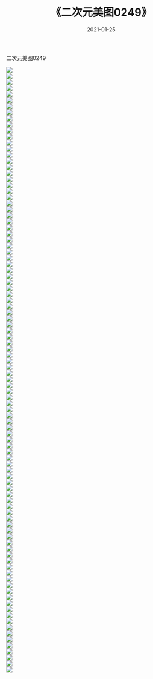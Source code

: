 ﻿---
layout: post
title:  《二次元美图0249》
date:   2021-01-25
img: http://imgx.orgx.ga/二次元/2021/二次元美图0249/000.jpg
categories: [美女, 清纯, 唯美]
---

二次元美图0249

 ![](http://imgx.orgx.ga/二次元/2021/二次元美图0249/001.jpg) <br>![](http://imgx.orgx.ga/二次元/2021/二次元美图0249/002.jpg) <br>![](http://imgx.orgx.ga/二次元/2021/二次元美图0249/003.jpg) <br>![](http://imgx.orgx.ga/二次元/2021/二次元美图0249/004.jpg) <br>![](http://imgx.orgx.ga/二次元/2021/二次元美图0249/005.jpg) <br>![](http://imgx.orgx.ga/二次元/2021/二次元美图0249/006.jpg) <br>![](http://imgx.orgx.ga/二次元/2021/二次元美图0249/007.jpg) <br>![](http://imgx.orgx.ga/二次元/2021/二次元美图0249/008.jpg) <br>![](http://imgx.orgx.ga/二次元/2021/二次元美图0249/009.jpg) <br>![](http://imgx.orgx.ga/二次元/2021/二次元美图0249/010.jpg) <br>![](http://imgx.orgx.ga/二次元/2021/二次元美图0249/011.jpg) <br>![](http://imgx.orgx.ga/二次元/2021/二次元美图0249/012.jpg) <br>![](http://imgx.orgx.ga/二次元/2021/二次元美图0249/013.jpg) <br>![](http://imgx.orgx.ga/二次元/2021/二次元美图0249/014.jpg) <br>![](http://imgx.orgx.ga/二次元/2021/二次元美图0249/015.jpg) <br>![](http://imgx.orgx.ga/二次元/2021/二次元美图0249/016.jpg) <br>![](http://imgx.orgx.ga/二次元/2021/二次元美图0249/017.jpg) <br>![](http://imgx.orgx.ga/二次元/2021/二次元美图0249/018.jpg) <br>![](http://imgx.orgx.ga/二次元/2021/二次元美图0249/019.jpg) <br>![](http://imgx.orgx.ga/二次元/2021/二次元美图0249/020.jpg) <br>![](http://imgx.orgx.ga/二次元/2021/二次元美图0249/021.jpg) <br>![](http://imgx.orgx.ga/二次元/2021/二次元美图0249/022.jpg) <br>![](http://imgx.orgx.ga/二次元/2021/二次元美图0249/023.jpg) <br>![](http://imgx.orgx.ga/二次元/2021/二次元美图0249/024.jpg) <br>![](http://imgx.orgx.ga/二次元/2021/二次元美图0249/025.jpg) <br>![](http://imgx.orgx.ga/二次元/2021/二次元美图0249/026.jpg) <br>![](http://imgx.orgx.ga/二次元/2021/二次元美图0249/027.jpg) <br>![](http://imgx.orgx.ga/二次元/2021/二次元美图0249/028.jpg) <br>![](http://imgx.orgx.ga/二次元/2021/二次元美图0249/029.jpg) <br>![](http://imgx.orgx.ga/二次元/2021/二次元美图0249/030.jpg) <br>![](http://imgx.orgx.ga/二次元/2021/二次元美图0249/031.jpg) <br>![](http://imgx.orgx.ga/二次元/2021/二次元美图0249/032.jpg) <br>![](http://imgx.orgx.ga/二次元/2021/二次元美图0249/033.jpg) <br>![](http://imgx.orgx.ga/二次元/2021/二次元美图0249/034.jpg) <br>![](http://imgx.orgx.ga/二次元/2021/二次元美图0249/035.jpg) <br>![](http://imgx.orgx.ga/二次元/2021/二次元美图0249/036.jpg) <br>![](http://imgx.orgx.ga/二次元/2021/二次元美图0249/037.jpg) <br>![](http://imgx.orgx.ga/二次元/2021/二次元美图0249/038.jpg) <br>![](http://imgx.orgx.ga/二次元/2021/二次元美图0249/039.jpg) <br>![](http://imgx.orgx.ga/二次元/2021/二次元美图0249/040.jpg) <br>![](http://imgx.orgx.ga/二次元/2021/二次元美图0249/041.jpg) <br>![](http://imgx.orgx.ga/二次元/2021/二次元美图0249/042.jpg) <br>![](http://imgx.orgx.ga/二次元/2021/二次元美图0249/043.jpg) <br>![](http://imgx.orgx.ga/二次元/2021/二次元美图0249/044.jpg) <br>![](http://imgx.orgx.ga/二次元/2021/二次元美图0249/045.jpg) <br>![](http://imgx.orgx.ga/二次元/2021/二次元美图0249/046.jpg) <br>![](http://imgx.orgx.ga/二次元/2021/二次元美图0249/047.jpg) <br>![](http://imgx.orgx.ga/二次元/2021/二次元美图0249/048.jpg) <br>![](http://imgx.orgx.ga/二次元/2021/二次元美图0249/049.jpg) <br>![](http://imgx.orgx.ga/二次元/2021/二次元美图0249/050.jpg) <br>![](http://imgx.orgx.ga/二次元/2021/二次元美图0249/051.jpg) <br>![](http://imgx.orgx.ga/二次元/2021/二次元美图0249/052.jpg) <br>![](http://imgx.orgx.ga/二次元/2021/二次元美图0249/053.jpg) <br>![](http://imgx.orgx.ga/二次元/2021/二次元美图0249/054.jpg) <br>![](http://imgx.orgx.ga/二次元/2021/二次元美图0249/055.jpg) <br>![](http://imgx.orgx.ga/二次元/2021/二次元美图0249/056.jpg) <br>![](http://imgx.orgx.ga/二次元/2021/二次元美图0249/057.jpg) <br>![](http://imgx.orgx.ga/二次元/2021/二次元美图0249/058.jpg) <br>![](http://imgx.orgx.ga/二次元/2021/二次元美图0249/059.jpg) <br>![](http://imgx.orgx.ga/二次元/2021/二次元美图0249/060.jpg) <br>![](http://imgx.orgx.ga/二次元/2021/二次元美图0249/061.jpg) <br>![](http://imgx.orgx.ga/二次元/2021/二次元美图0249/062.jpg) <br>![](http://imgx.orgx.ga/二次元/2021/二次元美图0249/063.jpg) <br>![](http://imgx.orgx.ga/二次元/2021/二次元美图0249/064.jpg) <br>![](http://imgx.orgx.ga/二次元/2021/二次元美图0249/065.jpg) <br>![](http://imgx.orgx.ga/二次元/2021/二次元美图0249/066.jpg) <br>![](http://imgx.orgx.ga/二次元/2021/二次元美图0249/067.jpg) <br>![](http://imgx.orgx.ga/二次元/2021/二次元美图0249/068.jpg) <br>![](http://imgx.orgx.ga/二次元/2021/二次元美图0249/069.jpg) <br>![](http://imgx.orgx.ga/二次元/2021/二次元美图0249/070.jpg) <br>![](http://imgx.orgx.ga/二次元/2021/二次元美图0249/071.jpg) <br>![](http://imgx.orgx.ga/二次元/2021/二次元美图0249/072.jpg) <br>![](http://imgx.orgx.ga/二次元/2021/二次元美图0249/073.jpg) <br>![](http://imgx.orgx.ga/二次元/2021/二次元美图0249/074.jpg) <br>![](http://imgx.orgx.ga/二次元/2021/二次元美图0249/075.jpg) <br>![](http://imgx.orgx.ga/二次元/2021/二次元美图0249/076.jpg) <br>![](http://imgx.orgx.ga/二次元/2021/二次元美图0249/077.jpg) <br>![](http://imgx.orgx.ga/二次元/2021/二次元美图0249/078.jpg) <br>![](http://imgx.orgx.ga/二次元/2021/二次元美图0249/079.jpg) <br>![](http://imgx.orgx.ga/二次元/2021/二次元美图0249/080.jpg) <br>![](http://imgx.orgx.ga/二次元/2021/二次元美图0249/081.jpg) <br>![](http://imgx.orgx.ga/二次元/2021/二次元美图0249/082.jpg) <br>![](http://imgx.orgx.ga/二次元/2021/二次元美图0249/083.jpg) <br>![](http://imgx.orgx.ga/二次元/2021/二次元美图0249/084.jpg) <br>![](http://imgx.orgx.ga/二次元/2021/二次元美图0249/085.jpg) <br>![](http://imgx.orgx.ga/二次元/2021/二次元美图0249/086.jpg) <br>![](http://imgx.orgx.ga/二次元/2021/二次元美图0249/087.jpg) <br>![](http://imgx.orgx.ga/二次元/2021/二次元美图0249/088.jpg) <br>![](http://imgx.orgx.ga/二次元/2021/二次元美图0249/089.jpg) <br>![](http://imgx.orgx.ga/二次元/2021/二次元美图0249/090.jpg) <br>![](http://imgx.orgx.ga/二次元/2021/二次元美图0249/091.jpg) <br>![](http://imgx.orgx.ga/二次元/2021/二次元美图0249/092.jpg) <br>![](http://imgx.orgx.ga/二次元/2021/二次元美图0249/093.jpg) <br>![](http://imgx.orgx.ga/二次元/2021/二次元美图0249/094.jpg) <br>![](http://imgx.orgx.ga/二次元/2021/二次元美图0249/095.jpg) <br>![](http://imgx.orgx.ga/二次元/2021/二次元美图0249/096.jpg) <br>![](http://imgx.orgx.ga/二次元/2021/二次元美图0249/097.jpg) <br>![](http://imgx.orgx.ga/二次元/2021/二次元美图0249/098.jpg) <br>![](http://imgx.orgx.ga/二次元/2021/二次元美图0249/099.jpg) <br>![](http://imgx.orgx.ga/二次元/2021/二次元美图0249/100.jpg) <br>